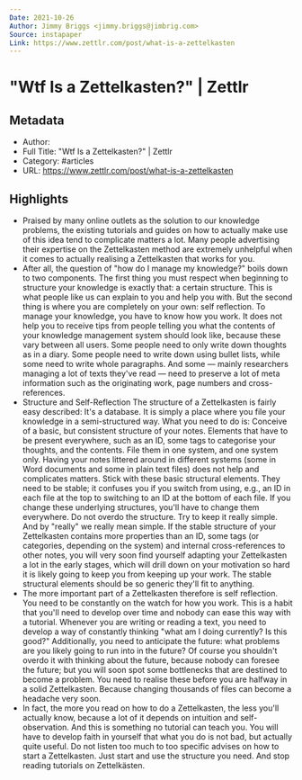 ```yaml
---
Date: 2021-10-26
Author: Jimmy Briggs <jimmy.briggs@jimbrig.com>
Source: instapaper
Link: https://www.zettlr.com/post/what-is-a-zettelkasten
---
```

# "Wtf Is a Zettelkasten?" | Zettlr

## Metadata
- Author: 
- Full Title: "Wtf Is a Zettelkasten?" | Zettlr
- Category: #articles
- URL: https://www.zettlr.com/post/what-is-a-zettelkasten

## Highlights
- Praised by many online outlets as the solution to our knowledge problems, the existing tutorials and guides on how to actually make use of this idea tend to complicate matters a lot. Many people advertising their expertise on the Zettelkasten method are extremely unhelpful when it comes to actually realising a Zettelkasten that works for you.
- After all, the question of "how do I manage my knowledge?" boils down to two components. The first thing you must respect when beginning to structure your knowledge is exactly that: a certain structure. This is what people like us can explain to you and help you with. But the second thing is where you are completely on your own: self reflection. To manage your knowledge, you have to know how you work. It does not help you to receive tips from people telling you what the contents of your knowledge management system should look like, because these vary between all users. Some people need to only write down thoughts as in a diary. Some people need to write down using bullet lists, while some need to write whole paragraphs. And some — mainly researchers managing a lot of texts they've read — need to preserve a lot of meta information such as the originating work, page numbers and cross-references.
- Structure and Self-Reflection
  The structure of a Zettelkasten is fairly easy described: It's a database. It is simply a place where you file your knowledge in a semi-structured way. What you need to do is:
  Conceive of a basic, but consistent structure of your notes. Elements that have to be present everywhere, such as an ID, some tags to categorise your thoughts, and the contents.
  File them in one system, and one system only. Having your notes littered around in different systems (some in Word documents and some in plain text files) does not help and complicates matters.
  Stick with these basic structural elements. They need to be stable; it confuses you if you switch from using, e.g., an ID in each file at the top to switching to an ID at the bottom of each file. If you change these underlying structures, you'll have to change them everywhere.
  Do not overdo the structure. Try to keep it really simple. And by "really" we really mean simple. If the stable structure of your Zettelkasten contains more properties than an ID, some tags (or categories, depending on the system) and internal cross-references to other notes, you will very soon find yourself adapting your Zettelkasten a lot in the early stages, which will drill down on your motivation so hard it is likely going to keep you from keeping up your work. The stable structural elements should be so generic they'll fit to anything.
- The more important part of a Zettelkasten therefore is self reflection. You need to be constantly on the watch for how you work. This is a habit that you'll need to develop over time and nobody can ease this way with a tutorial. Whenever you are writing or reading a text, you need to develop a way of constantly thinking "what am I doing currently? Is this good?" Additionally, you need to anticipate the future: what problems are you likely going to run into in the future? Of course you shouldn't overdo it with thinking about the future, because nobody can foresee the future; but you will soon spot some bottlenecks that are destined to become a problem. You need to realise these before you are halfway in a solid Zettelkasten. Because changing thousands of files can become a headache very soon.
- In fact, the more you read on how to do a Zettelkasten, the less you'll actually know, because a lot of it depends on intuition and self-observation. And this is something no tutorial can teach you. You will have to develop faith in yourself that what you do is not bad, but actually quite useful. Do not listen too much to too specific advises on how to start a Zettelkasten. Just start and use the structure you need. And stop reading tutorials on Zettelkästen.
